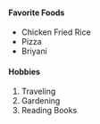 #### Favorite Foods
* Chicken Fried Rice
* Pizza
* Briyani

#### Hobbies
1. Traveling
2. Gardening
3. Reading Books
